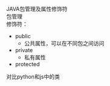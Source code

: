 JAVA包管理及属性修饰符  
包管理  
修饰符：
- public
    - 公共属性，可以在不同包之间访问
- private
    - 私有属性
- protected

对比python和js中的类